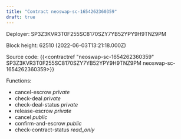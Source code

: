 ```yaml
---
title: "Contract neoswap-sc-1654262360359"
draft: true
---
```

Deployer: SP3Z3KVR3T0F255SC8170SZY7YB52YPY9H9TNZ9PM


 



Block height: 62510 (2022-06-03T13:21:18.000Z)

Source code: {{<contractref "neoswap-sc-1654262360359" SP3Z3KVR3T0F255SC8170SZY7YB52YPY9H9TNZ9PM neoswap-sc-1654262360359>}}

Functions:

* cancel-escrow _private_
* check-deal _private_
* check-deal-status _private_
* release-escrow _private_
* cancel _public_
* confirm-and-escrow _public_
* check-contract-status _read_only_
